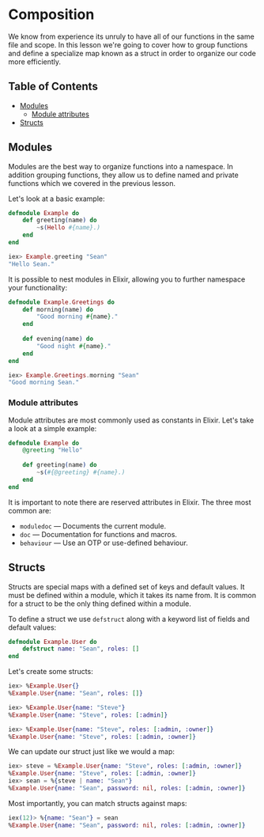 # Composition

We know from experience its unruly to have all of our functions in the same file and scope.  In this lesson we're going to cover how to group functions and define a specialize map known as a struct in order to organize our code more efficiently.

## Table of Contents

- [Modules](#modules)
	- [Module attributes](#module-attributes)
- [Structs](#structs)

## Modules

Modules are the best way to organize functions into a namespace.  In addition grouping functions, they allow us to define named and private functions which we covered in the previous lesson.

Let's look at a basic example:

```elixir
defmodule Example do
	def greeting(name) do
		~s(Hello #{name}.)
	end
end

iex> Example.greeting "Sean"
"Hello Sean."
```

It is possible to nest modules in Elixir, allowing you to further namespace your functionality:

```elixir
defmodule Example.Greetings do
	def morning(name) do
		"Good morning #{name}."
	end
	
	def evening(name) do
		"Good night #{name}."
	end
end

iex> Example.Greetings.morning "Sean"
"Good morning Sean."
```

### Module attributes

Module attributes are most commonly used as constants in Elixir.  Let's take a look at a simple example:

```elixir
defmodule Example do
	@greeting "Hello"
	
	def greeting(name) do
		~s(#{@greeting} #{name}.)
	end
end
```

It is important to note there are reserved attributes in Elixir.  The three most common are:

+ `moduledoc` — Documents the current module.
+ `doc` — Documentation for functions and macros.
+ `behaviour` — Use an OTP or use-defined behaviour.

## Structs

Structs are special maps with a defined set of keys and default values.  It must be defined within a module, which it takes its name from.  It is common for a struct to be the only thing defined within a module.

To define a struct we use `defstruct` along with a keyword list of fields and default values:

```elixir
defmodule Example.User do
	defstruct name: "Sean", roles: []
end
```

Let's create some structs:

```elixir
iex> %Example.User{}
%Example.User{name: "Sean", roles: []}

iex> %Example.User{name: "Steve"}
%Example.User{name: "Steve", roles: [:admin]}

iex> %Example.User{name: "Steve", roles: [:admin, :owner]}
%Example.User{name: "Steve", roles: [:admin, :owner]}
```

We can update our struct just like we would a map:

```elixir
iex> steve = %Example.User{name: "Steve", roles: [:admin, :owner]}
%Example.User{name: "Steve", roles: [:admin, :owner]} 
iex> sean = %{steve | name: "Sean"}
%Example.User{name: "Sean", password: nil, roles: [:admin, :owner]}
```

Most importantly, you can match structs against maps:

```elixir
iex(12)> %{name: "Sean"} = sean
%Example.User{name: "Sean", password: nil, roles: [:admin, :owner]}
```

